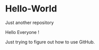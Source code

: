 # Hello-World
Just another repository

Hello Everyone !

Just trying to figure out how to use GitHub.
